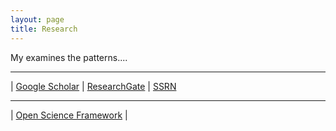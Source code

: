 ```yaml
---
layout: page
title: Research
---
```

My examines the patterns....

----
| [Google Scholar](https://scholar.google.com/citations?user=ezE8rPkAAAAJ&hl=en) | [ResearchGate](https://www.researchgate.net/profile/Cesar_Renteria) | [SSRN](https://papers.ssrn.com/sol3/cf_dev/AbsByAuth.cfm?per_id=2270101) 

----


| [Open Science Framework](https://osf.io/9y7n4/) |

<!--stackedit_data:
eyJoaXN0b3J5IjpbMjAxNzYxMjUyMSw3Njg0NTgxMTQsLTg5MD
UwODAyMSwtNTAzNjAyMTkwXX0=
-->